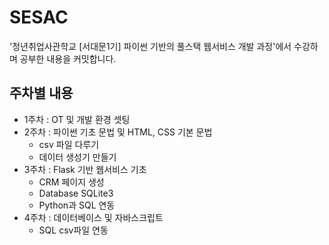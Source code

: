 # SESAC
'청년취업사관학교 [서대문1기] 파이썬 기반의 풀스택 웹서비스 개발 과정'에서 수강하며 공부한 내용을 커밋합니다.
## 주차별 내용
- 1주차 : OT 및 개발 환경 셋팅
- 2주차 : 파이썬 기초 문법 및 HTML, CSS 기본 문법
    - csv 파일 다루기
    - 데이터 생성기 만들기
- 3주차 : Flask 기반 웹서비스 기초
    - CRM 페이지 생성
    - Database SQLite3
    - Python과 SQL 연동
- 4주차 : 데이터베이스 및 자바스크립트
    - SQL csv파일 연동